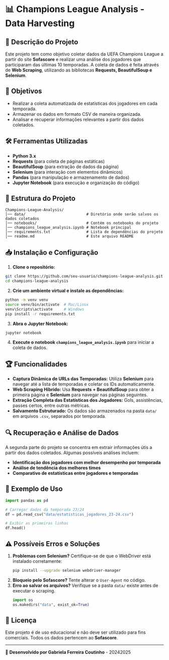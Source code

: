 # 📊 Champions League Analysis - Data Harvesting

## 📌 Descrição do Projeto
Este projeto tem como objetivo coletar dados da UEFA Champions League a partir do site **Sofascore** e realizar uma análise dos jogadores que participaram das últimas 10 temporadas. A coleta de dados é feita através de **Web Scraping**, utilizando as bibliotecas **Requests, BeautifulSoup e Selenium**.

## 🎯 Objetivos
- Realizar a coleta automatizada de estatísticas dos jogadores em cada temporada.
- Armazenar os dados em formato CSV de maneira organizada.
- Analisar e recuperar informações relevantes a partir dos dados coletados.

## 🛠 Ferramentas Utilizadas
- **Python 3.x**
- **Requests** (para coleta de páginas estáticas)
- **BeautifulSoup** (para extração de dados da página)
- **Selenium** (para interação com elementos dinâmicos)
- **Pandas** (para manipulação e armazenamento de dados)
- **Jupyter Notebook** (para execução e organização do código)

## 📂 Estrutura do Projeto
```
Champions-League-Analysis/
│── data/                           # Diretório onde serão salvos os dados coletados
│── notebooks/                      # Contém os notebooks do projeto
│── champions_league_analysis.ipynb # Notebook principal
│── requirements.txt                # Lista de dependências do projeto
│── readme.md                       # Este arquivo README
```

## 📥 Instalação e Configuração
1. **Clone o repositório:**
```bash
git clone https://github.com/seu-usuario/champions-league-analysis.git
cd champions-league-analysis
```

2. **Crie um ambiente virtual e instale as dependências:**
```bash
python -m venv venv
source venv/bin/activate  # Mac/Linux
venv\Scripts\activate     # Windows
pip install -r requirements.txt
```

3. **Abra o Jupyter Notebook:**
```bash
jupyter notebook
```

4. **Execute o notebook `champions_league_analysis.ipynb`** para iniciar a coleta de dados.

## 🏆 Funcionalidades
- **Captura Dinâmica de URLs das Temporadas:** Utiliza **Selenium** para navegar até a lista de temporadas e coletar os IDs automaticamente.
- **Web Scraping Híbrido:** Usa **Requests + BeautifulSoup** para obter a primeira página e **Selenium** para navegar nas páginas seguintes.
- **Extração Completa das Estatísticas dos Jogadores:** Gols, assistências, passes certos, entre outras métricas.
- **Salvamento Estruturado:** Os dados são armazenados na pasta `data/` em arquivos `.csv`, separados por temporada.

## 🔍 Recuperação e Análise de Dados
A segunda parte do projeto se concentra em extrair informações útis a partir dos dados coletados. Algumas possíveis análises incluem:
- **Identificação dos jogadores com melhor desempenho por temporada**
- **Análise de tendência dos melhores times**
- **Comparativo de estatísticas entre jogadores e temporadas**

## 📌 Exemplo de Uso
```python
import pandas as pd

# Carregar dados da temporada 23/24
df = pd.read_csv("data/estatisticas_jogadores_23-24.csv")

# Exibir as primeiras linhas
df.head()
```

## ⚠️ Possíveis Erros e Soluções
1. **Problemas com Selenium?** Certifique-se de que o WebDriver está instalado corretamente:
   ```bash
   pip install --upgrade selenium webdriver-manager
   ```
2. **Bloqueio pelo Sofascore?** Tente alterar o `User-Agent` no código.
3. **Erro ao salvar os arquivos?** Verifique se a pasta `data/` existe antes de executar o scraping.
   ```python
   import os
   os.makedirs("data", exist_ok=True)
   ```

## 📄 Licença
Este projeto é de uso educacional e não deve ser utilizado para fins comerciais. Todos os dados pertencem ao **Sofascore**.

---

📌 **Desenvolvido por Gabriela Ferreira Coutinho** - 20242025